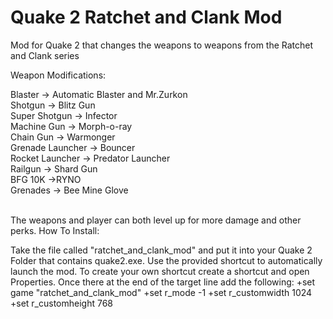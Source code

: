 # Quake 2 Ratchet and Clank Mod

Mod for Quake 2 that changes the weapons to weapons from the Ratchet and Clank series <br />

Weapon Modifications:<br />

Blaster -> Automatic Blaster and Mr.Zurkon<br />Shotgun ->  Blitz Gun<br />Super Shotgun -> Infector<br />Machine Gun ->  Morph-o-ray<br />Chain Gun -> Warmonger <br />Grenade Launcher -> Bouncer<br />Rocket Launcher -> Predator Launcher<br />Railgun -> Shard Gun<br />
BFG 10K ->RYNO<br />Grenades -> Bee Mine Glove<br />
<br />


The weapons and player can both level up for more damage and other perks.
How To Install: <br />


Take the file called "ratchet_and_clank_mod" and put it into your Quake 2 Folder that contains quake2.exe. Use the provided shortcut to automatically launch the mod. To create your own shortcut create a shortcut and open Properties.
 Once there at the end of the target line add the following:  +set game "ratchet_and_clank_mod" +set r_mode -1 +set r_customwidth 1024 +set r_customheight 768<br />